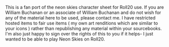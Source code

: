 This is a fan port of the neon skies character sheet for Roll20 use. If you are William Buchanan or an associate of William Buchanan and do not wish for any of the material here to be used, please contact me. I have restricted hosted items to fair use items ( my own art renditions which are similar to your icons ) rather than republishing any material within your sourcebooks. I'm also just happy to sign over the rights of this to you if it helps- I just wanted to be able to play Neon Skies on Roll20.
